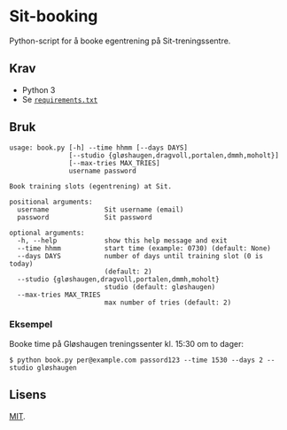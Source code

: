 # Sit-booking

Python-script for å booke egentrening på Sit-treningssentre.

## Krav

- Python 3
- Se [`requirements.txt`](requirements.txt)

## Bruk

```
usage: book.py [-h] --time hhmm [--days DAYS]
               [--studio {gløshaugen,dragvoll,portalen,dmmh,moholt}]
               [--max-tries MAX_TRIES]
               username password

Book training slots (egentrening) at Sit.

positional arguments:
  username              Sit username (email)
  password              Sit password

optional arguments:
  -h, --help            show this help message and exit
  --time hhmm           start time (example: 0730) (default: None)
  --days DAYS           number of days until training slot (0 is today)
                        (default: 2)
  --studio {gløshaugen,dragvoll,portalen,dmmh,moholt}
                        studio (default: gløshaugen)
  --max-tries MAX_TRIES
                        max number of tries (default: 2)
```

### Eksempel

Booke time på Gløshaugen treningssenter kl. 15:30 om to dager:
```
$ python book.py per@example.com passord123 --time 1530 --days 2 --studio gløshaugen
```

## Lisens

[MIT](LICENSE).